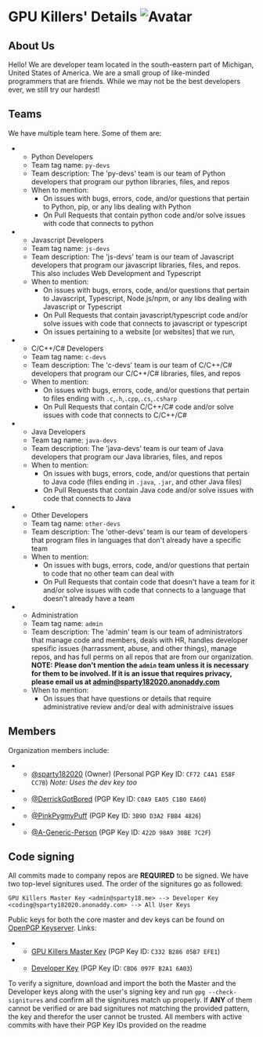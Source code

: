 <!--
-----BEGIN PGP SIGNED MESSAGE-----
Hash: SHA256
-->

# GPU Killers' Details ![Avatar](https://avatars.githubusercontent.com/u/113737926?s=40&v=4)
## About Us
Hello! We are developer team located in the south-eastern part of Michigan, United States of America. We are a small group of like-minded programmers that are friends. While we may not be the best developers ever, we still try our hardest!
## Teams
We have multiple team here. Some of them are:
- - Python Developers
  - Team tag name: `py-devs`
  - Team description: The 'py-devs' team is our team of Python developers that program our python libraries, files, and repos
  - When to mention:
    - On issues with bugs, errors, code, and/or questions that pertain to Python, pip, or any libs dealing with Python
    - On Pull Requests that contain python code and/or solve issues with code that connects to python
- - Javascript Developers
  - Team tag name: `js-devs`
  - Team description: The 'js-devs' team is our team of Javascript developers that program our javascript libraries, files, and repos. This also includes Web Development and Typescript
  - When to mention:
    - On issues with bugs, errors, code, and/or questions that pertain to Javascript, Typescript, Node.js/npm, or any libs dealing with Javascript or Typescript
    - On Pull Requests that contain javascript/typescript code and/or solve issues with code that connects to javascript or typescript
    - On issues pertaining to a website [or websites] that we run, 
- - C/C++/C# Developers
  - Team tag name: `c-devs`
  - Team description: The 'c-devs' team is our team of C/C++/C# developers that program our C/C++/C# libraries, files, and repos
  - When to mention:
    - On issues with bugs, errors, code, and/or questions that pertain to files ending with `.c`,`.h`,`.cpp`,`.cs`,`.csharp`
    - On Pull Requests that contain C/C++/C# code and/or solve issues with code that connects to C/C++/C#
- - Java Developers
  - Team tag name: `java-devs`
  - Team description: The 'java-devs' team is our team of Java developers that program our Java libraries, files, and repos
  - When to mention:
    - On issues with bugs, errors, code, and/or questions that pertain to Java code (files ending in `.java`, `.jar`, and other Java files)
    - On Pull Requests that contain Java code and/or solve issues with code that connects to Java
- - Other Developers
  - Team tag name: `other-devs`
  - Team description: The 'other-devs' team is our team of developers that program files in languages that don't already have a specific team
  - When to mention:
    - On issues with bugs, errors, code, and/or questions that pertain to code that no other team can deal with
    - On Pull Requests that contain code that doesn't have a team for it and/or solve issues with code that connects to a language that doesn't already have a team
- - Administration
  - Team tag name: `admin`
  - Team description: The 'admin' team is our team of administrators that manage code and members, deals with HR, handles developer spesific issues (harrassment, abuse, and other things), manage repos, and has full perms on all repos that are from our organization. **NOTE: Please don't mention the `admin` team unless it is necessary for them to be involved. If it is an issue that requires privacy, please email us at [admin@sparty182020.anonaddy.com](mailto:admin@sparty182020.anonaddy.com)**
  - When to mention:
    - On issues that have questions or details that require administrative review and/or deal with administraive issues
## Members
Organization members include:
- - [@sparty182020](https://github.com/sparty182020) (Owner) (Personal PGP Key ID: `CF72 C4A1 E58F CC7B`) *Note: Uses the dev key too*
- - [@DerrickGotBored](https://github.com/DerrickGotBored) (PGP Key ID: `C0A9 EA05 C1B0 EA60`)
- - [@PinkPygmyPuff](https://github.com/PinkPygmyPuff) (PGP Key ID: `3B9D D3A2 FBB4 4826`)
- - [@A-Generic-Person](https://github.com/A-Generic-Person) (PGP Key ID: `422D 98A9 30BE 7C2F`)

## Code signing
All commits made to company repos are **REQUIRED** to be signed. We have two top-level signitures used. The order of the signitures go as followed:

`GPU Killers Master Key <admin@sparty18.me> --> Developer Key <coding@sparty182020.anonaddy.com> --> All User Keys`

Public keys for both the core master and dev keys can be found on [OpenPGP Keyserver](https://keys.openpgp.org). Links:
- - [GPU Killers Master Key](https://keys.openpgp.org/vks/v1/by-fingerprint/357252F3FD7D1B6C3455A44DC332B28605B7EFE1) (PGP Key ID: `C332 B286 05B7 EFE1`)
- - [Developer Key](https://keys.openpgp.org/vks/v1/by-fingerprint/12740E1FBE15AC1D8F33B28CCBD6097FB2A16A03) (PGP Key ID: `CBD6 097F B2A1 6A03`)

To verify a signiture, download and import the both the Master and the Developer keys along with the user's signing key and run `gpg --check-signitures` and confirm all the signitures match up properly. If **ANY** of them cannot be verified or are bad signitures not matching the provided pattern, the key and therefor the user cannot be trusted. All members with active commits with have their PGP Key IDs provided on the readme

<!--
-----BEGIN PGP SIGNATURE-----

iQJGBAEBCAAwFiEEbnFTR139IfGBU0Eq1ta8x5fXYZUFAmOxuKMSHGFkbWluQHNw
YXJ0eTE4Lm1lAAoJENbWvMeX12GVTAQP/20pUbvL3ethsIBms2R7NyPVZtkuwyYe
oaLa589alT2PLebz/ERZuS3qQUalRjvjUsMlYq+qrsoks+F03WZHZM2mnQFdlSsb
gRWy6HzmmhZ6sqHEHR++ynHcqc6PStyb5l/KVilMnXY7oNq5EsM/d8Xxcmh1yB5M
qY1GQ+RR8+H2qfsvPbkRgYWHcacKQ8LiOyMIBQRT0A8n6IQ8kHYYbrYf9/TFRjq9
fBs6bPvQZekwBcG0PbQKZh7o3/vMbqLBcoAY0kAWk8hN9+Z1fu8D37HoDOxQJWUh
uUljA5wt5qG0winETp7b/jZTnOf0XPp738DnNZ5Kwd8Bacr20UHqJZFcfpDdA6bk
JIRca5P6oEm/tjpIN5e/nsf3D+bVkpocS60JG1kVnF0m+uj6CJmVhAZWM/F+fbgU
Oc3YmA5WfizIv4+7pNGXscRzVbR2ZVGG9DBbeOAdssGUvlrpg9W2XUiHQy10ibkv
CqfYFb0s+Mv1VgS9+UzYf5p3HAG4KIlz5EiEI/BMO8FD6bcPkp1NiuvwEv4UNg5t
/JhlV9RZTdU/aB9eGhtOarWdDl0uIWs6nOtmv9CLqpQApVBKSJwT2PjDrRm0HFCb
NySyrNtRm6+Iu7l+0y93oPptEwjOZAGrhasSOCz/h7+wOGybQ8HpiDI2rn6UX8Yr
/JQ2Xmc6DfoR
=aXXi
-----END PGP SIGNATURE-----
-->
